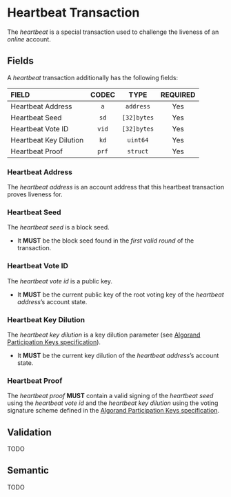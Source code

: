 # Heartbeat Transaction

The _heartbeat_ is a special transaction used to challenge the liveness of an _online_
account.

## Fields

A _heartbeat_ transaction additionally has the following fields:

| FIELD                  | CODEC |    TYPE     | REQUIRED |
|:-----------------------|:-----:|:-----------:|:--------:|
| Heartbeat Address      |  `a`  |  `address`  |   Yes    |
| Heartbeat Seed         | `sd`  | `[32]bytes` |   Yes    |
| Heartbeat Vote ID      | `vid` | `[32]bytes` |   Yes    |
| Heartbeat Key Dilution | `kd`  |  `uint64`   |   Yes    |
| Heartbeat Proof        | `prf` |  `struct`   |   Yes    |

### Heartbeat Address

The _heartbeat address_ is an account address that this heartbeat transaction proves
liveness for.

### Heartbeat Seed

The _heartbeat seed_ is a block seed.

- It **MUST** be the block seed found in the _first valid round_ of the transaction.

### Heartbeat Vote ID

The _heartbeat vote id_ is a public key.

- It **MUST** be the current public key of the root voting key of the _heartbeat 
address_’s account state.

### Heartbeat Key Dilution

The _heartbeat key dilution_ is a key dilution parameter (see [Algorand Participation
Keys specification](../keys/keys-ephemeral.md)).

- It **MUST** be the current key dilution of the _heartbeat address_’s account state.

### Heartbeat Proof

The _heartbeat proof_ **MUST** contain a valid signing of the _heartbeat seed_ using
the _heartbeat vote id_ and the _heartbeat key dilution_ using the voting signature
scheme defined in the [Algorand Participation Keys specification](../keys/keys-participation.md).

## Validation

TODO

## Semantic

TODO